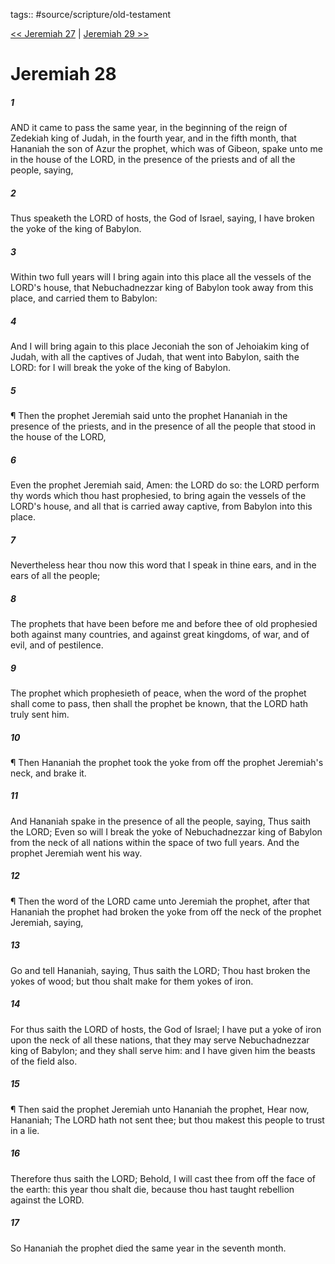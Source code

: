tags:: #source/scripture/old-testament

[<< Jeremiah 27](/old-testament/24_Jeremiah/Jeremiah_27.md) | [Jeremiah 29 >>](/old-testament/24_Jeremiah/Jeremiah_29.md)

# Jeremiah 28

##### 1

AND it came to pass the same year, in the beginning of the reign of Zedekiah king of Judah, in the fourth year, and in the fifth month, that Hananiah the son of Azur the prophet, which was of Gibeon, spake unto me in the house of the LORD, in the presence of the priests and of all the people, saying,

##### 2

Thus speaketh the LORD of hosts, the God of Israel, saying, I have broken the yoke of the king of Babylon.

##### 3

Within two full years will I bring again into this place all the vessels of the LORD's house, that Nebuchadnezzar king of Babylon took away from this place, and carried them to Babylon:

##### 4

And I will bring again to this place Jeconiah the son of Jehoiakim king of Judah, with all the captives of Judah, that went into Babylon, saith the LORD: for I will break the yoke of the king of Babylon.

##### 5

¶ Then the prophet Jeremiah said unto the prophet Hananiah in the presence of the priests, and in the presence of all the people that stood in the house of the LORD,

##### 6

Even the prophet Jeremiah said, Amen: the LORD do so: the LORD perform thy words which thou hast prophesied, to bring again the vessels of the LORD's house, and all that is carried away captive, from Babylon into this place.

##### 7

Nevertheless hear thou now this word that I speak in thine ears, and in the ears of all the people;

##### 8

The prophets that have been before me and before thee of old prophesied both against many countries, and against great kingdoms, of war, and of evil, and of pestilence.

##### 9

The prophet which prophesieth of peace, when the word of the prophet shall come to pass, then shall the prophet be known, that the LORD hath truly sent him.

##### 10

¶ Then Hananiah the prophet took the yoke from off the prophet Jeremiah's neck, and brake it.

##### 11

And Hananiah spake in the presence of all the people, saying, Thus saith the LORD; Even so will I break the yoke of Nebuchadnezzar king of Babylon from the neck of all nations within the space of two full years. And the prophet Jeremiah went his way.

##### 12

¶ Then the word of the LORD came unto Jeremiah the prophet, after that Hananiah the prophet had broken the yoke from off the neck of the prophet Jeremiah, saying,

##### 13

Go and tell Hananiah, saying, Thus saith the LORD; Thou hast broken the yokes of wood; but thou shalt make for them yokes of iron.

##### 14

For thus saith the LORD of hosts, the God of Israel; I have put a yoke of iron upon the neck of all these nations, that they may serve Nebuchadnezzar king of Babylon; and they shall serve him: and I have given him the beasts of the field also.

##### 15

¶ Then said the prophet Jeremiah unto Hananiah the prophet, Hear now, Hananiah; The LORD hath not sent thee; but thou makest this people to trust in a lie.

##### 16

Therefore thus saith the LORD; Behold, I will cast thee from off the face of the earth: this year thou shalt die, because thou hast taught rebellion against the LORD.

##### 17

So Hananiah the prophet died the same year in the seventh month.
